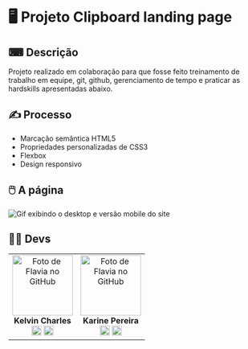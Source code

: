 # 🖥️ Projeto Clipboard landing page

## ⌨ Descrição

Projeto realizado em colaboração para que fosse feito treinamento de trabalho em equipe, git, github, gerenciamento de tempo e praticar as hardskills apresentadas abaixo.

## ✍️ Processo

- Marcação semântica HTML5
- Propriedades personalizadas de CSS3
- Flexbox
- Design responsivo

## 🖱️ A página

<img src="src/design/clipboard-landing-page.gif" alt="Gif exibindo o desktop e versão mobile do site">

## 👩‍💻 Devs

<table align="center">
  <tr>
    <td align="center">
      <div>
        <img src="https://avatars.githubusercontent.com/u/110488969?v=4" width="120px;" alt="Foto de Flavia no GitHub"/><br>
          <b> Kelvin Charles </b><br>
            <a href="https://www.linkedin.com/in/kelvin-charles/" alt="Linkedin"><img src="https://img.shields.io/badge/LinkedIn-0077B5?style=for-the-badge&logo=linkedin&logoColor=white"/ height="20"></a>
            <a href="https://github.com/kelvincharlesdev" alt="GitHub"><img src="https://img.shields.io/badge/GitHub-100000?style=for-the-badge&logo=github&logoColor=white" height="20"></a>
      </div>
    </td>
    <td align="center">
      <div>
        <img src="https://avatars.githubusercontent.com/u/114251625?v=4" width="120px;" alt="Foto de Flavia no GitHub"/><br>
          <b> Karine Pereira </b><br>
            <a href="https://www.linkedin.com/in/devkarine/" alt="Linkedin"><img src="https://img.shields.io/badge/LinkedIn-0077B5?style=for-the-badge&logo=linkedin&logoColor=white"/ height="20"></a>
            <a href="https://github.com/devkarine" alt="GitHub"><img src="https://img.shields.io/badge/GitHub-100000?style=for-the-badge&logo=github&logoColor=white" height="20"></a>
      </div>
    </td>
  </tr>
</table>
